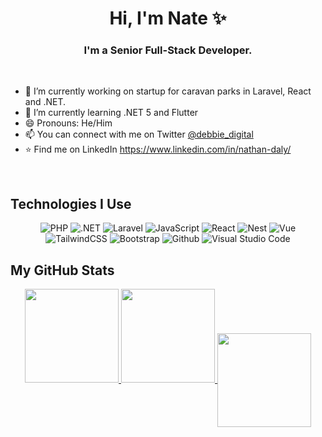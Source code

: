 <h1 align="center">Hi, I'm Nate ✨</h1>

<h3 align="center">I'm a Senior Full-Stack Developer.</h3>

<br />

- 🔭 I’m currently working on startup for caravan parks in Laravel, React and .NET.
- 🌱 I’m currently learning .NET 5 and Flutter
- 😄 Pronouns: He/Him
- 📫 You can connect with me on Twitter [@debbie_digital](https://www.twitter.com/debbie_digital)
- ⭐ Find me on LinkedIn https://www.linkedin.com/in/nathan-daly/


<br/>

## Technologies I Use
<p align="center">
  <img alt="PHP" src="https://img.shields.io/badge/PHP%207.4+-%23777BB4.svg?style=for-the-badge&logo=php&logoColor=white"/>
  <img alt=".NET" src="https://img.shields.io/badge/.NET%205+-%2356348F.svg?style=for-the-badge&logo=.NET&logoColor=white"/>
  <img alt="Laravel" src="https://img.shields.io/badge/laravel-%23ff2d20.svg?style=for-the-badge&logo=laravel&logoColor=white"/>
  <img alt="JavaScript" src="https://img.shields.io/badge/javascript-%23323330.svg?style=for-the-badge&logo=javascript&logoColor=%23F7DF1E"/>
  <img alt="React" src="https://img.shields.io/badge/react-%2320232a.svg?style=for-the-badge&logo=react&logoColor=%2361DAFB"/>
  <img alt="Nest" src="https://img.shields.io/badge/Nest.js-%23DE234E.svg?style=for-the-badge&logo=nestjs&logoColor=white"/>
  <img alt="Vue" src="https://img.shields.io/badge/vue-%2320232a.svg?style=for-the-badge&logo=vue.js&logoColor=%234fc08d"/>
  <img alt="TailwindCSS" src="https://img.shields.io/badge/tailwind css-%2338B2AC.svg?style=for-the-badge&logo=tailwind-css&logoColor=white"/>
  <img alt="Bootstrap" src="https://img.shields.io/badge/bootstrap-%23563D7C.svg?style=for-the-badge&logo=bootstrap&logoColor=white"/>
  <img alt="Github" src="https://img.shields.io/badge/github-%23000000.svg?style=for-the-badge&logo=github&logoColor=white"/>
  <img alt="Visual Studio Code" src="https://img.shields.io/badge/Visual Studio Code-0078d7.svg?style=for-the-badge&logo=visual-studio-code&logoColor=white"/>
</p>


## My GitHub Stats

<p align="center">
<a href="https://github.com/DouglasDRF">
  <img height="150em" src="https://github-readme-stats.vercel.app/api?username=nathandaly&count_private=true&show_icons=true&theme=radical" />
  <img height="150em" src="https://github-readme-stats-eight-theta.vercel.app/api/top-langs/?username=nathandaly&theme=radical&layout=compact&langs_count=10&exclude_repo=gamebase&hide=objective-c,c,java" />
  <img align="center" height="150em" src="https://github-readme-streak-stats.herokuapp.com/?user=nathandaly&theme=radical"/>
</a>
</p>

